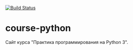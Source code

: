 [![Build Status](https://travis-ci.com/mipt-cs/course-practice.svg?branch=master)](https://travis-ci.com/mipt-cs/course-practice)

# course-python
Сайт курса "Практика программирования на Python 3".
